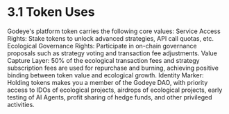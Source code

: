 # 3.1 Token Uses
Godeye's platform token carries the following core values:
Service Access Rights: Stake tokens to unlock advanced strategies, API call quotas, etc.
Ecological Governance Rights: Participate in on-chain governance proposals such as strategy voting and transaction fee adjustments.
Value Capture Layer: 50% of the ecological transaction fees and strategy subscription fees are used for repurchase and burning, achieving positive binding between token value and ecological growth.
Identity Marker: Holding tokens makes you a member of the Godeye DAO, with priority access to IDOs of ecological projects, airdrops of ecological projects, early testing of AI Agents, profit sharing of hedge funds, and other privileged activities.
